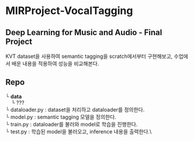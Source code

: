 # MIRProject-VocalTagging
Deep Learning for Music and Audio - Final Project
---
KVT dataset을 사용하여 semantic tagging을 scratch에서부터 구현해보고,
수업에서 배운 내용을 적용하여 성능을 비교해본다.

## Repo
└ __data__\
&nbsp;&nbsp;&nbsp;&nbsp;└ ???\
└ dataloader.py : dataset을 처리하고 dataloader를 정의한다.\
└ model.py : semantic tagging 모델을 정의한다.\
└ train.py : dataloader를 불러와 model로 학습을 진행한다.\
└ test.py : 학습된 model을 불러오고, inference 내용을 출력한다.\
